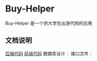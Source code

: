 # Buy-Helper
Buy-Helper 是一个供大学生出游代购的应用

## 文档说明
[后端代码](https://github.com/ljhnhlh/Buy-Helper/tree/master/BackEnd/src/main/java/buyhelper/demo)
[前端代码](https://github.com/ljhnhlh/Buy-Helper)
数据库设计：
接口文件：

